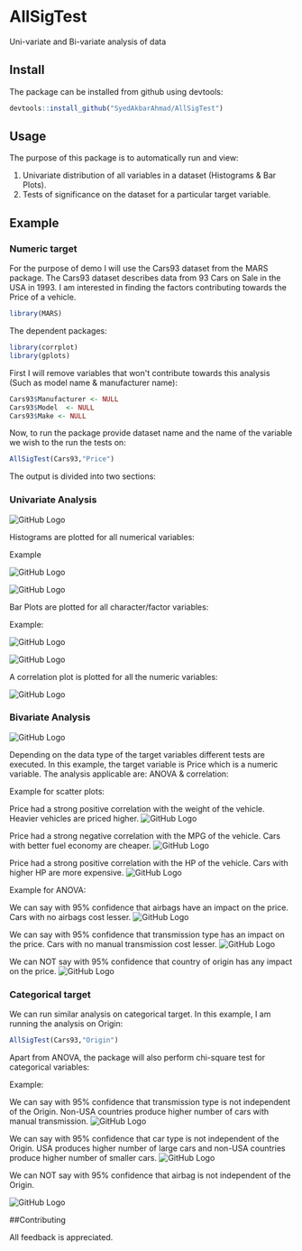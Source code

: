 # AllSigTest
Uni-variate and Bi-variate analysis of data 


## Install

The package can be installed from github using devtools:

```R
devtools::install_github("SyedAkbarAhmad/AllSigTest")
```
## Usage

The purpose of this package is to automatically run and view:

1. Univariate distribution of all variables in a dataset (Histograms & Bar Plots).
2. Tests of significance on the dataset for a particular target variable.


## Example

### Numeric target

For the purpose of demo I will use the Cars93 dataset from the MARS package. The Cars93 dataset describes data from 93 Cars on Sale in the USA in 1993. I am interested in finding the factors contributing towards the Price of a vehicle.

```R
library(MARS)
```

The dependent packages:

```R
library(corrplot)
library(gplots)
```

First I will remove variables that won't contribute towards this analysis (Such as model name & manufacturer name):

``` R
Cars93$Manufacturer <- NULL
Cars93$Model  <- NULL
Cars93$Make <- NULL
```

Now, to run the package provide dataset name and the name of the variable we wish to the run the tests on:

```R
AllSigTest(Cars93,"Price")
```

The output is divided into two sections:

### Univariate Analysis

![GitHub Logo](/images/UniIntro.png)

Histograms are plotted for all numerical variables:

Example

![GitHub Logo](/images/Mpg_Hist.png)

![GitHub Logo](/images/HIst_HP.png)

Bar Plots are plotted for all character/factor variables:

Example:

![GitHub Logo](/images/Bar_Cyl.png)

![GitHub Logo](/images/Bar_Type.png)

A correlation plot is plotted for all the numeric variables:

![GitHub Logo](/images/Cor_plot.png)

### Bivariate Analysis

![GitHub Logo](/images/BI_Intro.png)

Depending on the data type of the target variables different tests are executed. In this example, the target variable is Price which is a numeric variable. The analysis applicable are: ANOVA & correlation:

Example for scatter plots:

Price had a strong positive correlation with the weight of the vehicle. Heavier vehicles are priced higher.
![GitHub Logo](/images/Cor_Wt.png)

Price had a strong negative correlation with the MPG of the vehicle. Cars with better fuel economy are cheaper.
![GitHub Logo](/images/Cor_Mpg.png)

Price had a strong positive correlation with the HP of the vehicle. Cars with higher HP are more expensive.
![GitHub Logo](/images/Cor_HP.png)

Example for ANOVA:

We can say with 95% confidence that airbags have an impact on the price. Cars with no airbags cost lesser. 
![GitHub Logo](/images/ANova_Airbag.png)

We can say with 95% confidence that transmission type has an impact on the price. Cars with no manual transmission cost lesser. 
![GitHub Logo](/images/Anova_Manrans.png)

We can NOT say with 95% confidence that country of origin has any impact on the price. 
![GitHub Logo](/images/ANova_Origin.png)


### Categorical target

We can run similar analysis on categorical target. In this example, I am running the analysis on Origin:

```R
AllSigTest(Cars93,"Origin")
```

Apart from ANOVA, the package will also perform chi-square test for categorical variables:

Example:

We can say with 95% confidence that transmission type is not independent of the Origin. Non-USA countries produce higher number of cars with manual transmission. 
![GitHub Logo](/images/Chi-sq_ManTrans.png)

We can say with 95% confidence that car type is not independent of the Origin. USA produces higher number of large cars and non-USA countries produce higher number of smaller cars. 
![GitHub Logo](/images/Chi-sq_Type.png)

We can NOT say with 95% confidence that airbag is not independent of the Origin. 

![GitHub Logo](/images/CHi-sq_Airba.png)


##Contributing

All feedback is appreciated.
